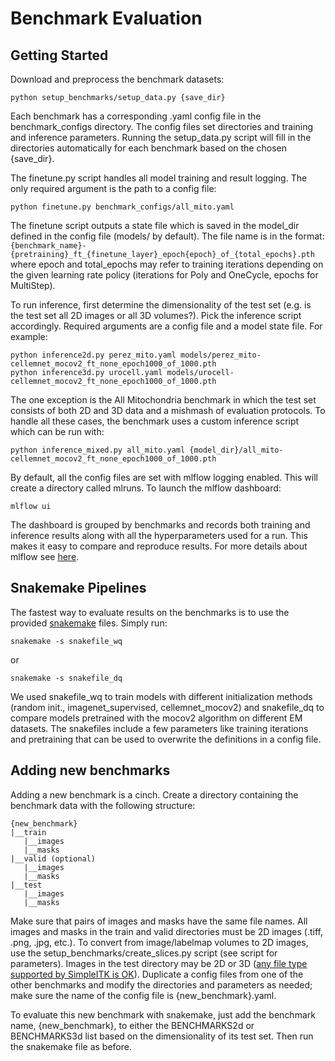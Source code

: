 # Benchmark Evaluation

## Getting Started

Download and preprocess the benchmark datasets:

```
python setup_benchmarks/setup_data.py {save_dir}
```

Each benchmark has a corresponding .yaml config file in the benchmark_configs directory. The config files set directories and training and inference parameters. Running the setup_data.py script will fill in the directories automatically for each benchmark based on the chosen {save_dir}.

The finetune.py script handles all model training and result logging. The only required argument is the path to a config file:

```
python finetune.py benchmark_configs/all_mito.yaml
```

The finetune script outputs a state file which is saved in the model_dir defined in the config file (models/ by default). The file name is in the format:
```{benchmark_name}-{pretraining}_ft_{finetune_layer}_epoch{epoch}_of_{total_epochs}.pth```
where epoch and total_epochs may refer to training iterations depending on the given learning rate policy (iterations for Poly and OneCycle, epochs for MultiStep).

To run inference, first determine the dimensionality of the test set (e.g. is the test set all 2D images or all 3D volumes?). Pick the inference script accordingly. Required arguments are a config file and a model state file. For example:

```
python inference2d.py perez_mito.yaml models/perez_mito-cellemnet_mocov2_ft_none_epoch1000_of_1000.pth
python inference3d.py urocell.yaml models/urocell-cellemnet_mocov2_ft_none_epoch1000_of_1000.pth
```

The one exception is the All Mitochondria benchmark in which the test set consists of both 2D and 3D data and a mishmash of evaluation protocols. To handle all these cases, the benchmark uses a custom inference script which can be run with:

```
python inference_mixed.py all_mito.yaml {model_dir}/all_mito-cellemnet_mocov2_ft_none_epoch1000_of_1000.pth
```

By default, all the config files are set with mlflow logging enabled. This will create a directory called mlruns. To launch the mlflow dashboard:

```
mlflow ui
```

The dashboard is grouped by benchmarks and records both training and inference results along with all the hyperparameters used for a run. This makes it easy to compare and reproduce results. For more details about mlflow see [here](https://mlflow.org/docs/latest/index.html).

## Snakemake Pipelines

The fastest way to evaluate results on the benchmarks is to use the provided [snakemake](https://snakemake.readthedocs.io/en/stable/) files. Simply run:

```
snakemake -s snakefile_wq
```

or 

```
snakemake -s snakefile_dq
```

We used snakefile_wq to train models with different initialization methods (random init., imagenet_supervised, cellemnet_mocov2) and snakefile_dq to compare models pretrained with the mocov2 algorithm on different EM datasets. The snakefiles include a few parameters like training iterations and pretraining that can be used to overwrite the definitions in a config file.


## Adding new benchmarks

Adding a new benchmark is a cinch. Create a directory containing the benchmark data with the following structure:

```
{new_benchmark}
|__train
   |__images
   |__masks
|__valid (optional)
   |__images
   |__masks
|__test
   |__images
   |__masks
```

Make sure that pairs of images and masks have the same file names. All images and masks in the train and valid directories must be 2D images (.tiff, .png, .jpg, etc.). To convert from image/labelmap volumes to 2D images, use the setup_benchmarks/create_slices.py script (see script for parameters). Images in the test directory may be 2D or 3D ([any file type supported by SimpleITK is OK](https://simpleitk.readthedocs.io/en/master/IO.html)). Duplicate a config files from one of the other benchmarks and modify the directories and parameters as needed; make sure the name of the config file is {new_benchmark}.yaml.

To evaluate this new benchmark with snakemake, just add the benchmark name, {new_benchmark}, to either the BENCHMARKS2d or BENCHMARKS3d list based on the dimensionality of its test set. Then run the snakemake file as before.